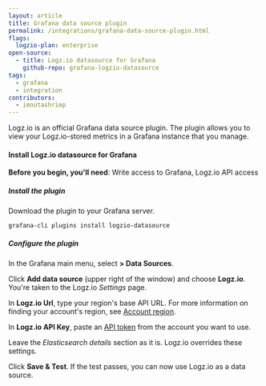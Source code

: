 ```yaml
---
layout: article
title: Grafana data source plugin
permalink: /integrations/grafana-data-source-plugin.html
flags:
  logzio-plan: enterprise
open-source:
  - title: Logz.io datasource for Grafana
    github-repo: grafana-logzio-datasource
tags:
  - grafana
  - integration
contributors:
  - imnotashrimp
---
```


Logz.io is an official Grafana data source plugin.
The plugin allows you to view your Logz.io-stored metrics
in a Grafana instance that you manage.

#### Install Logz.io datasource for Grafana

**Before you begin, you'll need**:
Write access to Grafana,
Logz.io API access

<div class="tasklist">

##### Install the plugin

Download the plugin to your Grafana server.

```shell
grafana-cli plugins install logzio-datasource
```

##### Configure the plugin

In the Grafana main menu,
select **<i class="fas fa-cog"></i> > Data Sources**.

Click **Add data source** (upper right of the window)
and choose **Logz.io**.
You're taken to the Logz.io _Settings_ page.

In **Logz.io Url**, type your region's base API URL.
For more information on finding your account's region,
see [Account region]({{site.baseurl}}/user-guide/accounts/account-region.html).

In **Logz.io API Key**,
paste an [API token](https://app.logz.io/#/dashboard/settings/manage-tokens/api)
from the account you want to use.

Leave the _Elasticsearch details_ section as it is.
Logz.io overrides these settings.

Click **Save & Test**.
If the test passes, you can now use Logz.io as a data source.

</div>
